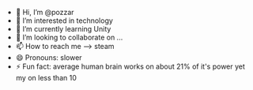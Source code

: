 - 👋 Hi, I’m @pozzar
- 👀 I’m interested in technology
- 🌱 I’m currently learning Unity
- 💞️ I’m looking to collaborate on ...
- 📫 How to reach me --> steam
- 😄 Pronouns: slower
- ⚡ Fun fact: average human brain works on about 21% of it's power yet my on less than 10

<!---
pozzar/pozzar is a ✨ special ✨ repository because its `README.md` (this file) appears on your GitHub profile.
You can click the Preview link to take a look at your changes.
--->
